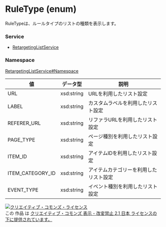 # RuleType (enum)
RuleTypeは、ルールタイプのリストの種類を表示します。

### Service
+ [RetargetingListService](../../services/RetargetingListService.md)

### Namespace
[RetargetingListService#Namespace](../../services/RetargetingListService.md#namespace)

| 値 | データ型 | 説明 | 
|---|---|---|
| URL | xsd:string | URLを利用したリスト設定 |
| LABEL | xsd:string| カスタムラベルを利用したリスト設定 |
| REFERER_URL | xsd:string| リファラURLを利用したリスト設定 |
| PAGE_TYPE | xsd:string| ページ種別を利用したリスト設定 |
| ITEM_ID | xsd:string| アイテムIDを利用したリスト設定 |
| ITEM_CATEGORY_ID | xsd:string| アイテムカテゴリーを利用したリスト設定 |
| EVENT_TYPE | xsd:string| イベント種別を利用したリスト設定|

<a rel="license" href="http://creativecommons.org/licenses/by-nd/2.1/jp/"><img alt="クリエイティブ・コモンズ・ライセンス" style="border-width:0" src="https://i.creativecommons.org/l/by-nd/2.1/jp/88x31.png" /></a><br />この 作品 は <a rel="license" href="http://creativecommons.org/licenses/by-nd/2.1/jp/">クリエイティブ・コモンズ 表示 - 改変禁止 2.1 日本 ライセンスの下に提供されています。</a>
